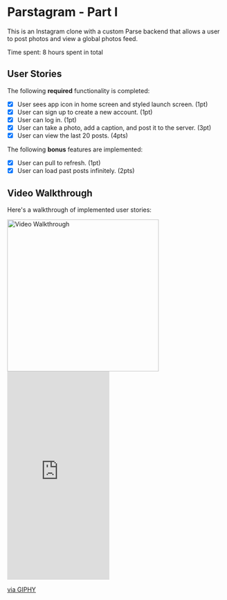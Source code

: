 # Parstagram - Part I

This is an Instagram clone with a custom Parse backend that allows a user to post photos and view a global photos feed.

Time spent: 8 hours spent in total

## User Stories

The following **required** functionality is completed:

- [X] User sees app icon in home screen and styled launch screen. (1pt)
- [X] User can sign up to create a new account. (1pt)
- [X] User can log in. (1pt)
- [X] User can take a photo, add a caption, and post it to the server. (3pt)
- [X] User can view the last 20 posts. (4pts)

The following **bonus** features are implemented:

- [X] User can pull to refresh. (1pt)
- [X] User can load past posts infinitely. (2pts)

## Video Walkthrough

Here's a walkthrough of implemented user stories:

<img src='https://media.giphy.com/media/5NeYp2ZLPKzPfIE4gA/giphy.gif' title='Video Walkthrough' width='350' alt='Video Walkthrough' />


<iframe src="https://giphy.com/embed/5NeYp2ZLPKzPfIE4gA" width="236" height="480" frameBorder="0" class="giphy-embed" allowFullScreen></iframe><p><a href="https://giphy.com/gifs/5NeYp2ZLPKzPfIE4gA">via GIPHY</a></p>
